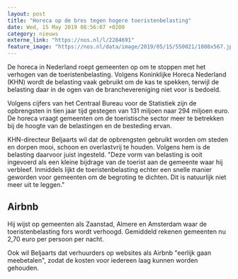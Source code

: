 ```yaml
---
layout: post
title: "Horeca op de bres tegen hogere toeristenbelasting"
date: Wed, 15 May 2019 08:56:07 +0200
category: nieuws
externe_link: "https://nos.nl/l/2284691"
feature_image: "https://nos.nl/data/image/2019/05/15/550021/1008x567.jpg"
---
```


<p>De horeca in Nederland roept gemeenten op om te stoppen met het verhogen van de toeristenbelasting. Volgens Koninklijke Horeca Nederland (KHN) wordt de belasting vaak gebruikt om de kas te spekken, terwijl de belasting daar in de ogen van de branchevereniging niet voor is bedoeld.</p>
<p>Volgens cijfers van het Centraal Bureau voor de Statistiek zijn de opbrengsten in tien jaar tijd gestegen van 131 miljoen naar 294 miljoen euro. De horeca vraagt gemeenten om de toeristische sector meer te betrekken bij de hoogte van de belastingen en de besteding ervan.</p>
<p>KHN-directeur Beljaarts wil dat de opbrengsten gebruikt worden om steden en dorpen mooi, schoon en overlastvrij te houden. Volgens hem is de belasting daarvoor juist ingesteld. "Deze vorm van belasting is ooit ingevoerd als een kleine bijdrage van de toerist aan de gemeente waar hij verbleef. Inmiddels lijkt de toeristenbelasting echter een snelle manier geworden voor gemeenten om de begroting te dichten. Dit is natuurlijk niet meer uit te leggen."</p>
<h2>Airbnb</h2>
<p>Hij wijst op gemeenten als Zaanstad, Almere en Amsterdam waar de toeristenbelasting fors wordt verhoogd. Gemiddeld rekenen gemeenten nu 2,70 euro per persoon per nacht.</p>
<p>Ook wil Beljaarts dat verhuurders op websites als Airbnb "eerlijk gaan meebetalen", zodat de kosten voor iedereen laag kunnen worden gehouden.</p>
